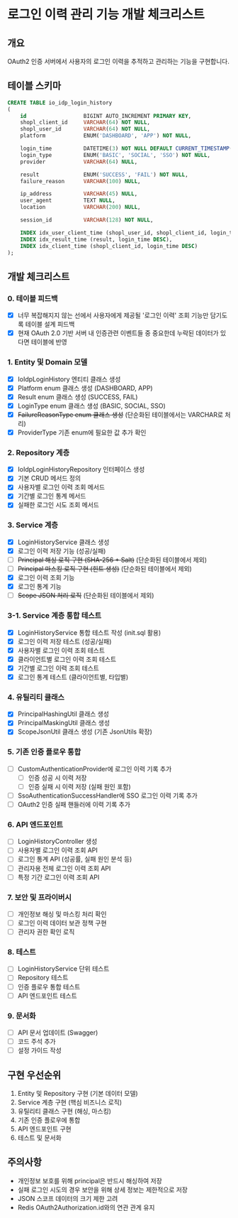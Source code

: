 # 로그인 이력 관리 기능 개발 체크리스트

## 개요
OAuth2 인증 서버에서 사용자의 로그인 이력을 추적하고 관리하는 기능을 구현합니다.

## 테이블 스키마
```sql
CREATE TABLE io_idp_login_history
(
    id                  BIGINT AUTO_INCREMENT PRIMARY KEY,
    shopl_client_id     VARCHAR(64) NOT NULL,
    shopl_user_id       VARCHAR(64) NOT NULL,
    platform            ENUM('DASHBOARD', 'APP') NOT NULL,

    login_time          DATETIME(3) NOT NULL DEFAULT CURRENT_TIMESTAMP(3),
    login_type          ENUM('BASIC', 'SOCIAL', 'SSO') NOT NULL,
    provider            VARCHAR(64) NULL,

    result              ENUM('SUCCESS', 'FAIL') NOT NULL,
    failure_reason      VARCHAR(100) NULL,

    ip_address          VARCHAR(45) NULL,
    user_agent          TEXT NULL,
    location            VARCHAR(200) NULL,

    session_id          VARCHAR(128) NOT NULL,

    INDEX idx_user_client_time (shopl_user_id, shopl_client_id, login_time DESC),
    INDEX idx_result_time (result, login_time DESC),
    INDEX idx_client_time (shopl_client_id, login_time DESC)
);
```

## 개발 체크리스트

### 0. 테이블 피드백
- [x] 너무 복잡해지지 않는 선에서 사용자에게 제공될 '로그인 이력' 조회 기능만 담기도록 테이블 설계 피드백
- [x] 현재 OAuth 2.0 기반 서버 내 인증관련 이벤트들 중 중요한데 누락된 데이터가 있다면 테이블에 반영

### 1. Entity 및 Domain 모델
- [x] IoIdpLoginHistory 엔티티 클래스 생성
- [x] Platform enum 클래스 생성 (DASHBOARD, APP)
- [x] Result enum 클래스 생성 (SUCCESS, FAIL)
- [x] LoginType enum 클래스 생성 (BASIC, SOCIAL, SSO)
- [x] ~~FailureReasonType enum 클래스 생성~~ (단순화된 테이블에서는 VARCHAR로 처리)
- [x] ProviderType 기존 enum에 필요한 값 추가 확인

### 2. Repository 계층
- [x] IoIdpLoginHistoryRepository 인터페이스 생성
- [x] 기본 CRUD 메서드 정의
- [x] 사용자별 로그인 이력 조회 메서드
- [x] 기간별 로그인 통계 메서드
- [x] 실패한 로그인 시도 조회 메서드

### 3. Service 계층
- [x] LoginHistoryService 클래스 생성
- [x] 로그인 이력 저장 기능 (성공/실패)
- [ ] ~~Principal 해싱 로직 구현 (SHA-256 + Salt)~~ (단순화된 테이블에서 제외)
- [ ] ~~Principal 마스킹 로직 구현 (힌트 생성)~~ (단순화된 테이블에서 제외)
- [x] 로그인 이력 조회 기능
- [x] 로그인 통계 기능
- [ ] ~~Scope JSON 처리 로직~~ (단순화된 테이블에서 제외)

### 3-1. Service 계층 통합 테스트
- [x] LoginHistoryService 통합 테스트 작성 (init.sql 활용)
- [x] 로그인 이력 저장 테스트 (성공/실패)
- [x] 사용자별 로그인 이력 조회 테스트
- [x] 클라이언트별 로그인 이력 조회 테스트
- [x] 기간별 로그인 이력 조회 테스트
- [x] 로그인 통계 테스트 (클라이언트별, 타입별)

### 4. 유틸리티 클래스
- [x] PrincipalHashingUtil 클래스 생성
- [x] PrincipalMaskingUtil 클래스 생성
- [x] ScopeJsonUtil 클래스 생성 (기존 JsonUtils 확장)

### 5. 기존 인증 플로우 통합
- [ ] CustomAuthenticationProvider에 로그인 이력 기록 추가
  - [ ] 인증 성공 시 이력 저장
  - [ ] 인증 실패 시 이력 저장 (실패 원인 포함)
- [ ] SsoAuthenticationSuccessHandler에 SSO 로그인 이력 기록 추가
- [ ] OAuth2 인증 실패 핸들러에 이력 기록 추가

### 6. API 엔드포인트
- [ ] LoginHistoryController 생성
- [ ] 사용자별 로그인 이력 조회 API
- [ ] 로그인 통계 API (성공률, 실패 원인 분석 등)
- [ ] 관리자용 전체 로그인 이력 조회 API
- [ ] 특정 기간 로그인 이력 조회 API

### 7. 보안 및 프라이버시
- [ ] 개인정보 해싱 및 마스킹 처리 확인
- [ ] 로그인 이력 데이터 보관 정책 구현
- [ ] 관리자 권한 확인 로직

### 8. 테스트
- [ ] LoginHistoryService 단위 테스트
- [ ] Repository 테스트
- [ ] 인증 플로우 통합 테스트
- [ ] API 엔드포인트 테스트

### 9. 문서화
- [ ] API 문서 업데이트 (Swagger)
- [ ] 코드 주석 추가
- [ ] 설정 가이드 작성

## 구현 우선순위
1. Entity 및 Repository 구현 (기본 데이터 모델)
2. Service 계층 구현 (핵심 비즈니스 로직)
3. 유틸리티 클래스 구현 (해싱, 마스킹)
4. 기존 인증 플로우에 통합
5. API 엔드포인트 구현
6. 테스트 및 문서화

## 주의사항
- 개인정보 보호를 위해 principal은 반드시 해싱하여 저장
- 실패 로그인 시도의 경우 보안을 위해 상세 정보는 제한적으로 저장
- JSON 스코프 데이터의 크기 제한 고려
- Redis OAuth2Authorization.id와의 연관 관계 유지